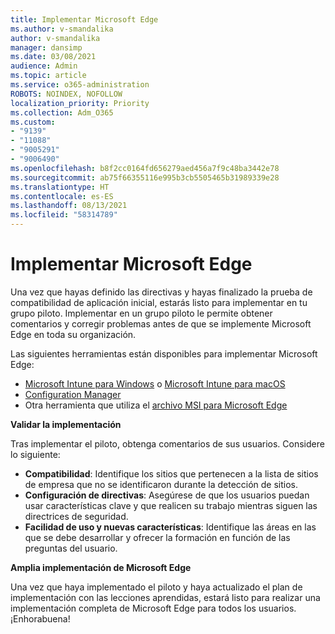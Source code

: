 ```yaml
---
title: Implementar Microsoft Edge
ms.author: v-smandalika
author: v-smandalika
manager: dansimp
ms.date: 03/08/2021
audience: Admin
ms.topic: article
ms.service: o365-administration
ROBOTS: NOINDEX, NOFOLLOW
localization_priority: Priority
ms.collection: Adm_O365
ms.custom:
- "9139"
- "11088"
- "9005291"
- "9006490"
ms.openlocfilehash: b8f2cc0164fd656279aed456a7f9c48ba3442e78
ms.sourcegitcommit: ab75f66355116e995b3cb5505465b31989339e28
ms.translationtype: HT
ms.contentlocale: es-ES
ms.lasthandoff: 08/13/2021
ms.locfileid: "58314789"
---
```

# <a name="deploy-microsoft-edge"></a>Implementar Microsoft Edge

Una vez que hayas definido las directivas y hayas finalizado la prueba de compatibilidad de aplicación inicial, estarás listo para implementar en tu grupo piloto. Implementar en un grupo piloto le permite obtener comentarios y corregir problemas antes de que se implemente Microsoft Edge en toda su organización.

Las siguientes herramientas están disponibles para implementar Microsoft Edge:

- [Microsoft Intune para Windows](https://docs.microsoft.com/mem/intune/apps/apps-windows-edge) o [Microsoft Intune para macOS](https://docs.microsoft.com/mem/intune/apps/apps-edge-macos)
- [Configuration Manager](https://docs.microsoft.com/DeployEdge/deploy-edge-with-configuration-manager)
- Otra herramienta que utiliza el [archivo MSI para Microsoft Edge](https://www.microsoft.com/edge/business/download) 

**Validar la implementación**

Tras implementar el piloto, obtenga comentarios de sus usuarios. Considere lo siguiente:
- **Compatibilidad**: Identifique los sitios que pertenecen a la lista de sitios de empresa que no se identificaron durante la detección de sitios.
- **Configuración de directivas**: Asegúrese de que los usuarios puedan usar características clave y que realicen su trabajo mientras siguen las directrices de seguridad.
- **Facilidad de uso y nuevas características**: Identifique las áreas en las que se debe desarrollar y ofrecer la formación en función de las preguntas del usuario.

**Amplia implementación de Microsoft Edge**

Una vez que haya implementado el piloto y haya actualizado el plan de implementación con las lecciones aprendidas, estará listo para realizar una implementación completa de Microsoft Edge para todos los usuarios. ¡Enhorabuena!

